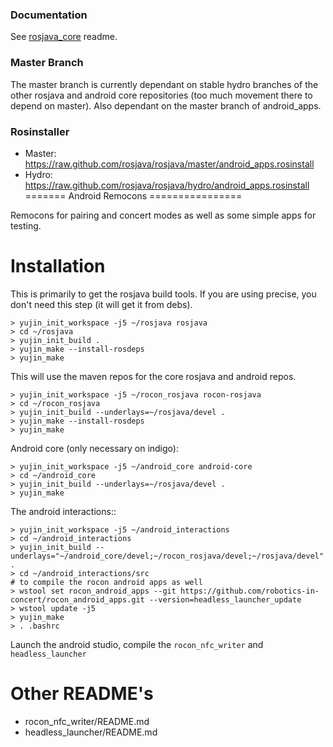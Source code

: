 ### Documentation

See [rosjava_core](https://github.com/rosjava/rosjava_core) readme.

### Master Branch

The master branch is currently dependant on stable hydro branches of the other rosjava and android
core repositories (too much movement there to depend on master). Also dependant on the master branch of
android_apps.

### Rosinstaller


* Master: https://raw.github.com/rosjava/rosjava/master/android_apps.rosinstall
* Hydro: https://raw.github.com/rosjava/rosjava/hydro/android_apps.rosinstall
=======
Android Remocons
================

Remocons for pairing and concert modes as well as some simple apps for testing.

Installation
============

This is primarily to get the rosjava build tools. If you are using precise, you don't need this step (it will get it from debs).

```
> yujin_init_workspace -j5 ~/rosjava rosjava
> cd ~/rosjava
> yujin_init_build .
> yujin_make --install-rosdeps
> yujin_make
```

This will use the maven repos for the core rosjava and android repos.

```
> yujin_init_workspace -j5 ~/rocon_rosjava rocon-rosjava
> cd ~/rocon_rosjava
> yujin_init_build --underlays=~/rosjava/devel .
> yujin_make --install-rosdeps
> yujin_make
```

Android core (only necessary on indigo):

```
> yujin_init_workspace -j5 ~/android_core android-core
> cd ~/android_core
> yujin_init_build --underlays=~/rosjava/devel .
> yujin_make
```

The android interactions::

```
> yujin_init_workspace -j5 ~/android_interactions
> cd ~/android_interactions
> yujin_init_build --underlays="~/android_core/devel;~/rocon_rosjava/devel;~/rosjava/devel" .
> cd ~/android_interactions/src
# to compile the rocon android apps as well
> wstool set rocon_android_apps --git https://github.com/robotics-in-concert/rocon_android_apps.git --version=headless_launcher_update
> wstool update -j5
> yujin_make
> . .bashrc
```

Launch the android studio, compile the ```rocon_nfc_writer``` and ```headless_launcher```

Other README's
==============

* rocon_nfc_writer/README.md
* headless_launcher/README.md
